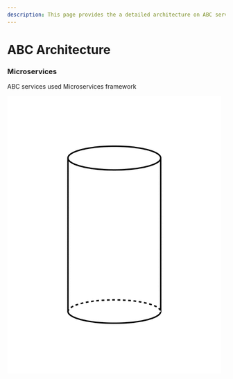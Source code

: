 ```yaml
---
description: This page provides the a detailed architecture on ABC services
---
```


# ABC Architecture

### Microservices 

ABC services used Microservices framework

![](.gitbook/assets/fc_cylinder_41702_md.gif)

